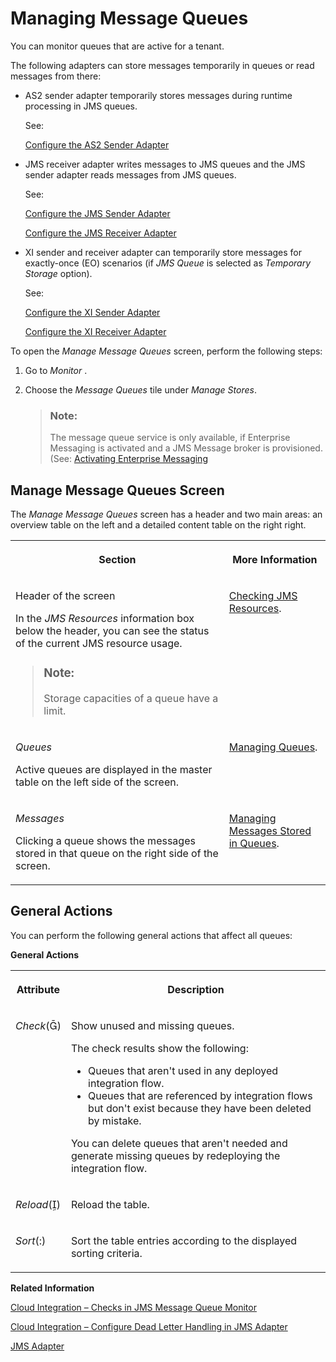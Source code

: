 <!-- loiocdcce24f484a41c08ab46d12ab666451 -->

<link rel="stylesheet" type="text/css" href="../css/sap-icons.css"/>

# Managing Message Queues

You can monitor queues that are active for a tenant.

The following adapters can store messages temporarily in queues or read messages from there:

-   AS2 sender adapter temporarily stores messages during runtime processing in JMS queues.

    See:

    [Configure the AS2 Sender Adapter](../Development/configure-the-as2-sender-adapter-5d7ee17.md)

-   JMS receiver adapter writes messages to JMS queues and the JMS sender adapter reads messages from JMS queues.

    See:

    [Configure the JMS Sender Adapter](../Development/configure-the-jms-sender-adapter-161791b.md)

    [Configure the JMS Receiver Adapter](../Development/configure-the-jms-receiver-adapter-79edc04.md)

-   XI sender and receiver adapter can temporarily store messages for exactly-once \(EO\) scenarios \(if *JMS Queue* is selected as *Temporary Storage* option\).

    See:

    [Configure the XI Sender Adapter](../Development/configure-the-xi-sender-adapter-41a1a57.md)

    [Configure the XI Receiver Adapter](../Development/configure-the-xi-receiver-adapter-5d2670f.md)


To open the *Manage Message Queues* screen, perform the following steps:

1.  Go to *Monitor* .

2.  Choose the *Message Queues* tile under *Manage Stores*.

    > ### Note:  
    > The message queue service is only available, if Enterprise Messaging is activated and a JMS Message broker is provisioned. \(See: [Activating Enterprise Messaging](activating-enterprise-messaging-a74cddc.md)




<a name="loiocdcce24f484a41c08ab46d12ab666451__section_jjd_hbl_2yb"/>

## Manage Message Queues Screen

The *Manage Message Queues* screen has a header and two main areas: an overview table on the left and a detailed content table on the right right.


<table>
<tr>
<th valign="top">

Section



</th>
<th valign="top">

More Information



</th>
</tr>
<tr>
<td valign="top">

Header of the screen

In the *JMS Resources* information box below the header, you can see the status of the current JMS resource usage.

> ### Note:  
> Storage capacities of a queue have a limit.



</td>
<td valign="top">

[Checking JMS Resources](checking-jms-resources-6a9c030.md).



</td>
</tr>
<tr>
<td valign="top">

*Queues*

Active queues are displayed in the master table on the left side of the screen.



</td>
<td valign="top">

[Managing Queues](managing-queues-f116962.md).



</td>
</tr>
<tr>
<td valign="top">

*Messages*

Clicking a queue shows the messages stored in that queue on the right side of the screen.



</td>
<td valign="top">

[Managing Messages Stored in Queues](managing-messages-stored-in-queues-6733197.md).



</td>
</tr>
</table>



<a name="loiocdcce24f484a41c08ab46d12ab666451__section_b4m_fbl_2yb"/>

## General Actions

You can perform the following general actions that affect all queues:

**General Actions**


<table>
<tr>
<th valign="top">

Attribute



</th>
<th valign="top">

Description



</th>
</tr>
<tr>
<td valign="top">

*Check*\(<span class="SAP-icons"></span>\)



</td>
<td valign="top">

Show unused and missing queues.

The check results show the following:

-   Queues that aren't used in any deployed integration flow.
-   Queues that are referenced by integration flows but don't exist because they have been deleted by mistake.

You can delete queues that aren't needed and generate missing queues by redeploying the integration flow.



</td>
</tr>
<tr>
<td valign="top">

*Reload*\(<span class="SAP-icons"></span>\)



</td>
<td valign="top">

Reload the table.



</td>
</tr>
<tr>
<td valign="top">

*Sort*\(<span class="SAP-icons"></span>\)



</td>
<td valign="top">

Sort the table entries according to the displayed sorting criteria.



</td>
</tr>
</table>

**Related Information**  


[Cloud Integration – Checks in JMS Message Queue Monitor](https://blogs.sap.com/2017/10/04/cloud-integration-checks-in-jms-message-queue-monitor/)

[Cloud Integration – Configure Dead Letter Handling in JMS Adapter](https://blogs.sap.com/2017/07/17/cloud-integration-configure-dead-letter-handling-in-jms-adapter/)

[JMS Adapter](../Development/jms-adapter-0993f2a.md "You configure the JMS adapter to enable asynchronous messaging using message queues.")

 <?sap-ot O2O class="- topic/link " href="63a96540c8494b578ec657bdfa5be6b8.xml" text="" desc="" xtrc="link:4" xtrf="file:/home/builder/src/dita-all/cdo1688560638547/loio3268cb35959d4b368fb49de861bfe8a1_en-US/src/content/localization/en-us/cdcce24f484a41c08ab46d12ab666451.xml" ?> 

 <?sap-ot O2O class="- topic/link " href="3208eda405674b8b8f14c4e2bfdf22ee.xml" text="" desc="" xtrc="link:5" xtrf="file:/home/builder/src/dita-all/cdo1688560638547/loio3268cb35959d4b368fb49de861bfe8a1_en-US/src/content/localization/en-us/cdcce24f484a41c08ab46d12ab666451.xml" ?> 


